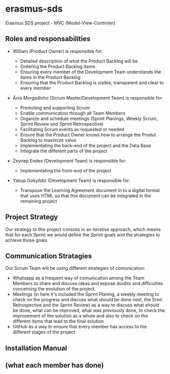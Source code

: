 # erasmus-sds
Erasmus SDS project - MVC (Model-View-Controler) 

## Roles and responsabilities
- William (Product Owner) is responsible for:
  - Detailed description of what the Product Backlog will be 
  - Ordering the Product Backlog items
  - Ensuring every member of the Development Team understands the items in the Product Backlog
  - Ensuring that the Product Backlog is visible, transparent and clear to every member
  
- Ânia Morgadinho (Scrum Master/Development Team) is responsible for:
  - Promoting and supporting Scrum 
  - Enable communication through all Team Members
  - Organize and schedule meetings (Sprint Planings, Weekly Scrum, Sprint Review and Sprint Retrospective)
  - Facilitating Scrum events as requested or needed
  - Ensure that the Product Owner knows how to arrange the Produt Backlog to maximize value
  - Implementating the back-end of the project and the Data Base 
  - Integrate the different parts of the project

- Zeynep Endes (Development Team) is responsible for:
  - Implementating the front-end of the project 
  
- Yakup Gokyildiz (Development Team) is responsible for:
  - Transpose the Learning Agreement document in to a digital format that uses HTML so that this document can be integrated in the remaining project

## Project Strategy 
Our strategy to this project consists in an iterative approach, which means that for each Sprint we would define the Sprint goals and the strategies to achieve those goals. 

## Communication Stratagies
Our Scrum Team will be using different strategies of comunication:
  - Whatsapp as a frequent way of comunication among the Team Members to share and discuss ideas and expose doubts and difficulties concerning the evolution of the project.
  - Meetings (in here it's included the Sprint Planing, a weekly meeting to check on the progress and discuss what should be done next, the Srint Retrospective and the Sprint Review) as a way to discuss what should be done, what can be improved, what was previously done, to check the improvement of the solution as a whole and also to check on the different items that lead to the final solution
  - GitHub as a way to ensure that every member has access to the different stages of the project

## Installation Manual

## (what each member has done)



